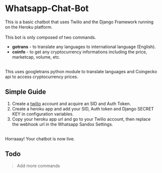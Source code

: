 # Whatsapp-Chat-Bot

This is a basic chatbot that uses Twilio and the Django Framework running on the Heroku platform.<br/>
<br/>
This bot is only composed of two commands.<br/>
- **gotrans** - to translate any languages to international language (English).<br/>
- **coinfo** - to get any cryptocurrency informations including the price, marketcap, volume, etc.<br/><br/>

This uses googletrans python module to translate languages and Coingecko api to access cryptocurrency prices.<br/>

## Simple Guide
1. Create a [twilio](https://www.twilio.com/) account and acquire an SID and Auth Token.<br/>
2. Create a heroku app and add your SID, Auth token and Django SECRET KEY in configuration variables.<br>
3. Copy your heroku app url and go to your Twilio account, then replace the webhook url in the Whatsapp Sandox Settings.<br/><br/>

Horraaay! Your chatbot is now live.<br/>

## Todo
> Add more commands


